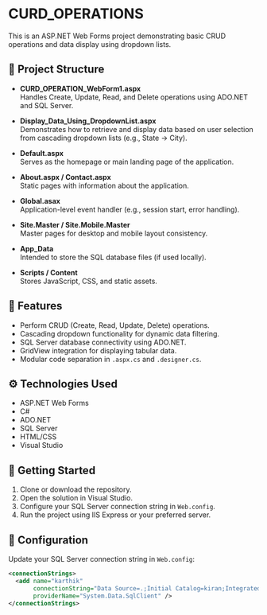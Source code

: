 # CURD_OPERATIONS

This is an ASP.NET Web Forms project demonstrating basic CRUD operations and data display using dropdown lists.

## 📁 Project Structure

- **CURD_OPERATION_WebForm1.aspx**  
  Handles Create, Update, Read, and Delete operations using ADO.NET and SQL Server.

- **Display_Data_Using_DropdownList.aspx**  
  Demonstrates how to retrieve and display data based on user selection from cascading dropdown lists (e.g., State → City).

- **Default.aspx**  
  Serves as the homepage or main landing page of the application.

- **About.aspx / Contact.aspx**  
  Static pages with information about the application.

- **Global.asax**  
  Application-level event handler (e.g., session start, error handling).

- **Site.Master / Site.Mobile.Master**  
  Master pages for desktop and mobile layout consistency.

- **App_Data**  
  Intended to store the SQL database files (if used locally).

- **Scripts / Content**  
  Stores JavaScript, CSS, and static assets.

## 🧪 Features

- Perform CRUD (Create, Read, Update, Delete) operations.
- Cascading dropdown functionality for dynamic data filtering.
- SQL Server database connectivity using ADO.NET.
- GridView integration for displaying tabular data.
- Modular code separation in `.aspx.cs` and `.designer.cs`.

## ⚙️ Technologies Used

- ASP.NET Web Forms
- C#
- ADO.NET
- SQL Server
- HTML/CSS
- Visual Studio

## 🚀 Getting Started

1. Clone or download the repository.
2. Open the solution in Visual Studio.
3. Configure your SQL Server connection string in `Web.config`.
4. Run the project using IIS Express or your preferred server.

## 📄 Configuration

Update your SQL Server connection string in `Web.config`:

```xml
<connectionStrings>
  <add name="karthik" 
       connectionString="Data Source=.;Initial Catalog=kiran;Integrated Security=True;" 
       providerName="System.Data.SqlClient" />
</connectionStrings>
